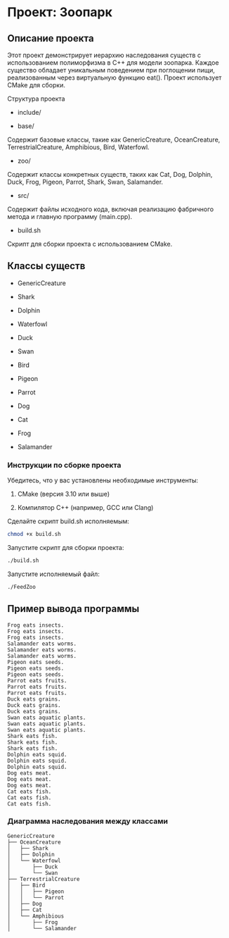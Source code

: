 # Проект: Зоопарк
## Описание проекта
Этот проект демонстрирует иерархию наследования существ с использованием полиморфизма в C++ для модели зоопарка. Каждое существо обладает уникальным поведением при поглощении пищи, реализованным через виртуальную функцию eat(). Проект использует CMake для сборки.

Структура проекта
- include/

- base/

Содержит базовые классы, такие как GenericCreature, OceanCreature, TerrestrialCreature, Amphibious, Bird, Waterfowl.

- zoo/

Содержит классы конкретных существ, таких как Cat, Dog, Dolphin, Duck, Frog, Pigeon, Parrot, Shark, Swan, Salamander.

- src/

Содержит файлы исходного кода, включая реализацию фабричного метода и главную программу (main.cpp).

- build.sh

Скрипт для сборки проекта с использованием CMake.

## Классы существ
- GenericCreature

- Shark

- Dolphin

- Waterfowl

- Duck

- Swan

- Bird

- Pigeon

- Parrot

- Dog

- Cat

- Frog

- Salamander

### Инструкции по сборке проекта
Убедитесь, что у вас установлены необходимые инструменты:

1. CMake (версия 3.10 или выше)

2. Компилятор C++ (например, GCC или Clang)

Сделайте скрипт build.sh исполняемым:

```bash
chmod +x build.sh
```

Запустите скрипт для сборки проекта:

```bash
./build.sh
```

Запустите исполняемый файл:

```bash
./FeedZoo
```

## Пример вывода программы

```CLI
Frog eats insects.
Frog eats insects.
Frog eats insects.
Salamander eats worms.
Salamander eats worms.
Salamander eats worms.
Pigeon eats seeds.
Pigeon eats seeds.
Pigeon eats seeds.
Parrot eats fruits.
Parrot eats fruits.
Parrot eats fruits.
Duck eats grains.
Duck eats grains.
Duck eats grains.
Swan eats aquatic plants.
Swan eats aquatic plants.
Swan eats aquatic plants.
Shark eats fish.
Shark eats fish.
Shark eats fish.
Dolphin eats squid.
Dolphin eats squid.
Dolphin eats squid.
Dog eats meat.
Dog eats meat.
Dog eats meat.
Cat eats fish.
Cat eats fish.
Cat eats fish.

```

### Диаграмма наследования между классами

```CLI
GenericCreature
├── OceanCreature
│   ├── Shark
│   ├── Dolphin
│   └── Waterfowl
│       ├── Duck
│       └── Swan
├── TerrestrialCreature
│   ├── Bird
│   │   ├── Pigeon
│   │   └── Parrot
│   ├── Dog
│   ├── Cat
│   └── Amphibious
│       ├── Frog
│       └── Salamander
```